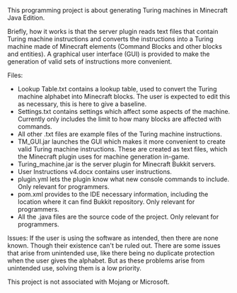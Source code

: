 This programming project is about generating Turing machines in Minecraft Java Edition.

Briefly, how it works is that the server plugin reads text files that contain Turing machine instructions and converts the instructions into a Turing machine made of Minecraft elements (Command Blocks and other blocks and entities). A graphical user interface (GUI) is provided to make the generation of valid sets of instructions more convenient.

Files:
- Lookup Table.txt contains a lookup table, used to convert the Turing machine alphabet into Minecraft blocks. The user is expected to edit this as necessary, this is here to give a baseline.
- Settings.txt contains settings which affect some aspects of the machine. Currently only includes the limit to how many blocks are affected with commands.
- All other .txt files are example files of the Turing machine instructions.
- TM_GUI.jar launches the GUI which makes it more convenient to create valid Turing machine instructions. These are created as text files, which the Minecraft plugin uses for machine generation in-game.
- Turing_machine.jar is the server plugin for Minecraft Bukkit servers.
- User Instructions v4.docx contains user instructions.
- plugin.yml lets the plugin know what new console commands to include. Only relevant for programmers.
- pom.xml provides to the IDE necessary information, including the location where it can find Bukkit repository. Only relevant for programmers.
- All the .java files are the source code of the project. Only relevant for programmers.


Issues:
If the user is using the software as intended, then there are none known. Though their existence can't be ruled out. There are some issues that arise from unintended use, like there being no duplicate protection when the user gives the alphabet. But as these problems arise from unintended use, solving them is a low priority.


This project is not associated with Mojang or Microsoft. 
